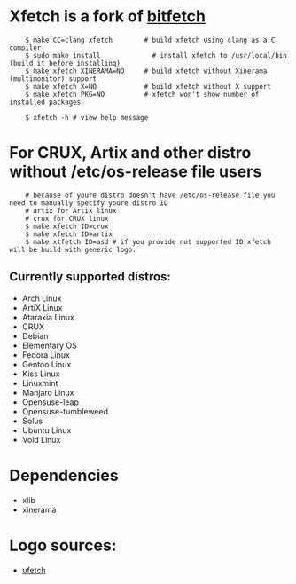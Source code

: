 # Xfetch is a fork of [bitfetch](https://gitlab.com/bit9tream/bitfetch)

```shell
    $ make CC=clang xfetch        # build xfetch using clang as a C compiler
    $ sudo make install             # install xfetch to /usr/local/bin (build it before installing)
    $ make xfetch XINERAMA=NO     # build xfetch without Xinerama (multimonitor) support
    $ make xfetch X=NO            # build xfetch without X support
    $ make xfetch PKG=NO          # xfetch won't show number of installed packages
```

```shell
    $ xfetch -h # view help message
```

# For CRUX, Artix and other distro without /etc/os-release file users

```shell
    # because of youre distro doesn't have /etc/os-release file you need to manually specify youre distro ID
    # artix for Artix linux
    # crux for CRUX linux
    $ make xfetch ID=crux
    $ make xfetch ID=artix
    $ make xtfetch ID=asd # if you provide not supported ID xfetch will be build with generic logo.
```

## Currently supported distros:

+ Arch Linux
+ ArtiX Linux
+ Ataraxia Linux
+ CRUX
+ Debian
+ Elementary OS
+ Fedora Linux
+ Gentoo Linux
+ Kiss Linux
+ Linuxmint
+ Manjaro Linux
+ Opensuse-leap
+ Opensuse-tumbleweed
+ Solus
+ Ubuntu Linux
+ Void Linux

# Dependencies
+ xlib
+ xinerama

# Logo sources:
+ [ufetch](https://gitlab.com/jschx/ufetch)
